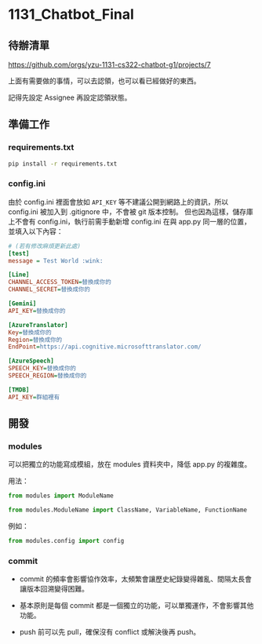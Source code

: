 # 1131_Chatbot_Final

## 待辦清單

https://github.com/orgs/yzu-1131-cs322-chatbot-g1/projects/7

上面有需要做的事情，可以去認領，也可以看已經做好的東西。

記得先設定 Assignee 再設定認領狀態。

## 準備工作

### requirements.txt

```cmd
pip install -r requirements.txt
```

### config.ini

由於 config.ini 裡面會放如 `API_KEY` 等不建議公開到網路上的資訊，所以 config.ini 被加入到 .gitignore 中，不會被 git 版本控制。
但也因為這樣，儲存庫上不會有 config.ini，執行前需手動新增 config.ini 在與 app.py 同一層的位置，並填入以下內容：

```ini
# (若有修改麻煩更新此處)
[test]
message = Test World :wink:

[Line]
CHANNEL_ACCESS_TOKEN=替換成你的
CHANNEL_SECRET=替換成你的

[Gemini]
API_KEY=替換成你的

[AzureTranslator]
Key=替換成你的
Region=替換成你的
EndPoint=https://api.cognitive.microsofttranslator.com/

[AzureSpeech]
SPEECH_KEY=替換成你的
SPEECH_REGION=替換成你的

[TMDB]
API_KEY=群組裡有
```

## 開發

### modules
可以把獨立的功能寫成模組，放在 modules 資料夾中，降低 app.py 的複雜度。

用法：
```python
from modules import ModuleName
```
```python
from modules.ModuleName import ClassName, VariableName, FunctionName
```
例如：
```python
from modules.config import config
```

### commit
- commit 的頻率會影響協作效率，太頻繁會讓歷史紀錄變得雜亂、間隔太長會讓版本回溯變得困難。

- 基本原則是每個 commit 都是一個獨立的功能，可以單獨運作，不會影響其他功能。

- push 前可以先 pull，確保沒有 conflict 或解決後再 push。
